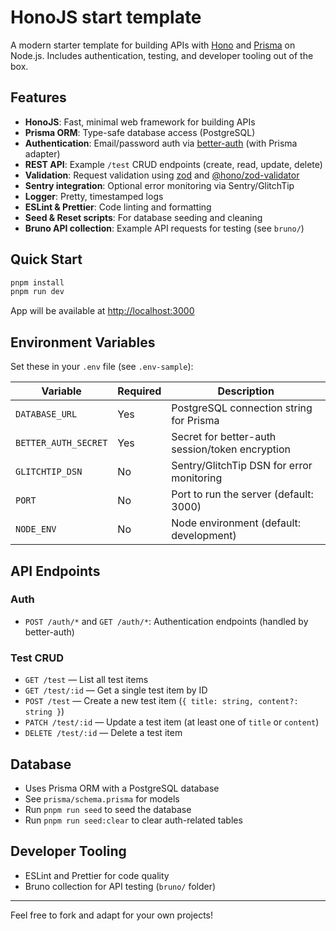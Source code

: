# HonoJS start template

A modern starter template for building APIs with [Hono](https://hono.dev/) and [Prisma](https://www.prisma.io/) on Node.js. Includes authentication, testing, and developer tooling out of the box.

## Features

- **HonoJS**: Fast, minimal web framework for building APIs
- **Prisma ORM**: Type-safe database access (PostgreSQL)
- **Authentication**: Email/password auth via [better-auth](https://www.better-auth.com) (with Prisma adapter)
- **REST API**: Example `/test` CRUD endpoints (create, read, update, delete)
- **Validation**: Request validation using [zod](https://zod.dev/) and [@hono/zod-validator](https://github.com/honojs/zod-validator)
- **Sentry integration**: Optional error monitoring via Sentry/GlitchTip
- **Logger**: Pretty, timestamped logs
- **ESLint & Prettier**: Code linting and formatting
- **Seed & Reset scripts**: For database seeding and cleaning
- **Bruno API collection**: Example API requests for testing (see `bruno/`)

## Quick Start

```sh
pnpm install
pnpm run dev
```

App will be available at [http://localhost:3000](http://localhost:3000)

## Environment Variables

Set these in your `.env` file (see `.env-sample`):

| Variable             | Required | Description                                     |
| -------------------- | -------- | ----------------------------------------------- |
| `DATABASE_URL`       | Yes      | PostgreSQL connection string for Prisma         |
| `BETTER_AUTH_SECRET` | Yes      | Secret for better-auth session/token encryption |
| `GLITCHTIP_DSN`      | No       | Sentry/GlitchTip DSN for error monitoring       |
| `PORT`               | No       | Port to run the server (default: 3000)          |
| `NODE_ENV`           | No       | Node environment (default: development)         |

## API Endpoints

### Auth

- `POST /auth/*` and `GET /auth/*`: Authentication endpoints (handled by better-auth)

### Test CRUD

- `GET /test` — List all test items
- `GET /test/:id` — Get a single test item by ID
- `POST /test` — Create a new test item (`{ title: string, content?: string }`)
- `PATCH /test/:id` — Update a test item (at least one of `title` or `content`)
- `DELETE /test/:id` — Delete a test item

## Database

- Uses Prisma ORM with a PostgreSQL database
- See `prisma/schema.prisma` for models
- Run `pnpm run seed` to seed the database
- Run `pnpm run seed:clear` to clear auth-related tables

## Developer Tooling

- ESLint and Prettier for code quality
- Bruno collection for API testing (`bruno/` folder)

---

Feel free to fork and adapt for your own projects!

